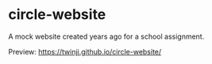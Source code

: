# circle-website
A mock website created years ago for a school assignment.

Preview: https://twinji.github.io/circle-website/
